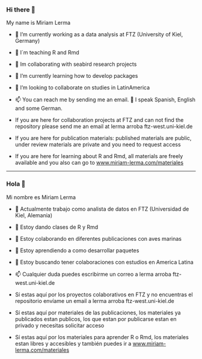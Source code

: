 ### Hi there 👋

My name is Miriam Lerma

- 🔭 I’m currently working as a data analysis at FTZ (University of Kiel, Germany)
- 🔭 I´m teaching R and Rmd
- 🔭 Im collaborating with seabird research projects 
- 🌱 I’m currently learning how to develop packages
- 👯 I’m looking to collaborate on studies in LatinAmerica
- 📫 You can reach me by sending me an email. 💬 I speak Spanish, English and some German.

- If you are here for collaboration projects at FTZ and can not find the repository please send me an email at lerma arroba ftz-west.uni-kiel.de
- If you are here for publication materials: published materials are public, under review materials are private and you need to request access 
- If you are here for learning about R and Rmd, all materials are freely available and you also can go to www.miriam-lerma.com/materiales

--- 

### Hola 👋

Mi nombre es Miriam Lerma
- 🔭 Actualmente trabajo como analista de datos en FTZ (Universidad de Kiel, Alemania)
- 🔭 Estoy dando clases de R y Rmd
- 🔭 Estoy colaborando en diferentes publicaciones con aves marinas
- 🌱 Estoy aprendiendo a como desarrollar paquetes 
- 👯 Estoy buscando tener colaboraciones con estudios en America Latina
- 📫 Cualquier duda puedes escribirme un correo a lerma arroba ftz-west.uni-kiel.de

- Sí estas aquí por los proyectos colaborativos en FTZ y no encuentras el repositorio envíame un email a lerma arroba ftz-west.uni-kiel.de
- Sí estas aquí por materiales de las publicaciones, los materiales ya publicados estan publicos, los que estan por publicarse estan en privado y necesitas solicitar acceso
- Sí estas aquí por los materiales para aprender R o Rmd, los materiales estan libres y accesibles y también puedes ir a www.miriam-lerma.com/materiales


